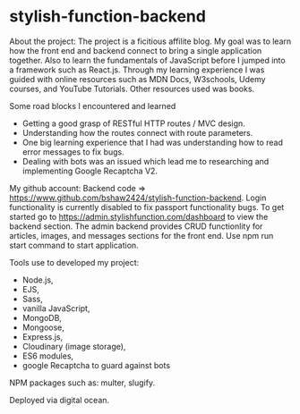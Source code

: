 # stylish-function-backend

About the project:
The project is a ficitious affilite blog. My goal was to learn how the front end and backend connect to
bring a single application together. Also to learn the fundamentals of JavaScript before I jumped into a framework such as React.js. Through my learning experience I was guided with online resources such as MDN Docs, W3schools, Udemy courses, and YouTube Tutorials. Other resources used was books.

Some road blocks I encountered and learned

- Getting a good grasp of RESTful HTTP routes / MVC design.
- Understanding how the routes connect with route parameters.
- One big learning experience that I had was understanding how to read error messages to fix bugs.
- Dealing with bots was an issued which lead me to researching and implementing Google Recaptcha V2.

My github account:
Backend code => https://www.github.com/bshaw2424/stylish-function-backend.
Login functionality is currently disabled to fix passport functionality bugs.
To get started go to https://admin.stylishfunction.com/dashboard to view the backend section.
The admin backend provides CRUD functionlity for articles, images, and messages sections for the front end.
Use npm run start command to start application.

Tools use to developed my project:

- Node.js,
- EJS,
- Sass,
- vanilla JavaScript,
- MongoDB,
- Mongoose,
- Express.js,
- Cloudinary (image storage),
- ES6 modules,
- google Recaptcha to guard against bots

NPM packages such as: multer, slugify.

Deployed via digital ocean.

